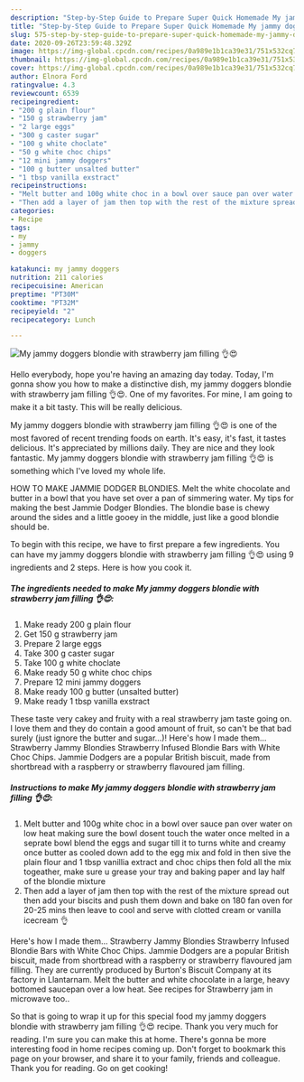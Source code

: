 ```yaml
---
description: "Step-by-Step Guide to Prepare Super Quick Homemade My jammy doggers blondie with strawberry jam filling 👌😍"
title: "Step-by-Step Guide to Prepare Super Quick Homemade My jammy doggers blondie with strawberry jam filling 👌😍"
slug: 575-step-by-step-guide-to-prepare-super-quick-homemade-my-jammy-doggers-blondie-with-strawberry-jam-filling
date: 2020-09-26T23:59:48.329Z
image: https://img-global.cpcdn.com/recipes/0a989e1b1ca39e31/751x532cq70/my-jammy-doggers-blondie-with-strawberry-jam-filling-👌😍-recipe-main-photo.jpg
thumbnail: https://img-global.cpcdn.com/recipes/0a989e1b1ca39e31/751x532cq70/my-jammy-doggers-blondie-with-strawberry-jam-filling-👌😍-recipe-main-photo.jpg
cover: https://img-global.cpcdn.com/recipes/0a989e1b1ca39e31/751x532cq70/my-jammy-doggers-blondie-with-strawberry-jam-filling-👌😍-recipe-main-photo.jpg
author: Elnora Ford
ratingvalue: 4.3
reviewcount: 6539
recipeingredient:
- "200 g plain flour"
- "150 g strawberry jam"
- "2 large eggs"
- "300 g caster sugar"
- "100 g white choclate"
- "50 g white choc chips"
- "12 mini jammy doggers"
- "100 g butter unsalted butter"
- "1 tbsp vanilla exstract"
recipeinstructions:
- "Melt butter and 100g white choc in a bowl over sauce pan over water on low heat making sure the bowl dosent touch the water once melted in a seprate bowl blend the eggs and sugar till it to turns white and creamy once butter as cooled down add to the egg mix and fold in then sive the plain flour and 1 tbsp vanillia extract and choc chips then fold all the mix togeather, make sure u grease your tray and baking paper and lay half of the blondie mixture"
- "Then add a layer of jam then top with the rest of the mixture spread out then add your biscits and push them down and bake on 180 fan oven for 20-25 mins then leave to cool and serve with clotted cream or vanilla icecream 👌"
categories:
- Recipe
tags:
- my
- jammy
- doggers

katakunci: my jammy doggers 
nutrition: 211 calories
recipecuisine: American
preptime: "PT30M"
cooktime: "PT32M"
recipeyield: "2"
recipecategory: Lunch

---
```



![My jammy doggers blondie with strawberry jam filling 👌😍](https://img-global.cpcdn.com/recipes/0a989e1b1ca39e31/751x532cq70/my-jammy-doggers-blondie-with-strawberry-jam-filling-👌😍-recipe-main-photo.jpg)

Hello everybody, hope you're having an amazing day today. Today, I'm gonna show you how to make a distinctive dish, my jammy doggers blondie with strawberry jam filling 👌😍. One of my favorites. For mine, I am going to make it a bit tasty. This will be really delicious.

My jammy doggers blondie with strawberry jam filling 👌😍 is one of the most favored of recent trending foods on earth. It's easy, it's fast, it tastes delicious. It's appreciated by millions daily. They are nice and they look fantastic. My jammy doggers blondie with strawberry jam filling 👌😍 is something which I've loved my whole life.

HOW TO MAKE JAMMIE DODGER BLONDIES. Melt the white chocolate and butter in a bowl that you have set over a pan of simmering water. My tips for making the best Jammie Dodger Blondies. The blondie base is chewy around the sides and a little gooey in the middle, just like a good blondie should be.


To begin with this recipe, we have to first prepare a few ingredients. You can have my jammy doggers blondie with strawberry jam filling 👌😍 using 9 ingredients and 2 steps. Here is how you cook it.

<!--inarticleads1-->

##### The ingredients needed to make My jammy doggers blondie with strawberry jam filling 👌😍:

1. Make ready 200 g plain flour
1. Get 150 g strawberry jam
1. Prepare 2 large eggs
1. Take 300 g caster sugar
1. Take 100 g white choclate
1. Make ready 50 g white choc chips
1. Prepare 12 mini jammy doggers
1. Make ready 100 g butter (unsalted butter)
1. Make ready 1 tbsp vanilla exstract


These taste very cakey and fruity with a real strawberry jam taste going on. I love them and they do contain a good amount of fruit, so can&#39;t be that bad surely (just ignore the butter and sugar…)! Here&#39;s how I made them… Strawberry Jammy Blondies Strawberry Infused Blondie Bars with White Choc Chips. Jammie Dodgers are a popular British biscuit, made from shortbread with a raspberry or strawberry flavoured jam filling. 

<!--inarticleads2-->

##### Instructions to make My jammy doggers blondie with strawberry jam filling 👌😍:

1. Melt butter and 100g white choc in a bowl over sauce pan over water on low heat making sure the bowl dosent touch the water once melted in a seprate bowl blend the eggs and sugar till it to turns white and creamy once butter as cooled down add to the egg mix and fold in then sive the plain flour and 1 tbsp vanillia extract and choc chips then fold all the mix togeather, make sure u grease your tray and baking paper and lay half of the blondie mixture
1. Then add a layer of jam then top with the rest of the mixture spread out then add your biscits and push them down and bake on 180 fan oven for 20-25 mins then leave to cool and serve with clotted cream or vanilla icecream 👌


Here&#39;s how I made them… Strawberry Jammy Blondies Strawberry Infused Blondie Bars with White Choc Chips. Jammie Dodgers are a popular British biscuit, made from shortbread with a raspberry or strawberry flavoured jam filling. They are currently produced by Burton&#39;s Biscuit Company at its factory in Llantarnam. Melt the butter and white chocolate in a large, heavy bottomed saucepan over a low heat. See recipes for Strawberry jam in microwave too.. 

So that is going to wrap it up for this special food my jammy doggers blondie with strawberry jam filling 👌😍 recipe. Thank you very much for reading. I'm sure you can make this at home. There's gonna be more interesting food in home recipes coming up. Don't forget to bookmark this page on your browser, and share it to your family, friends and colleague. Thank you for reading. Go on get cooking!
